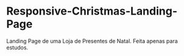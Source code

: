 # Responsive-Christmas-Landing-Page
 Landing Page de uma Loja de Presentes de Natal. Feita apenas para estudos.
